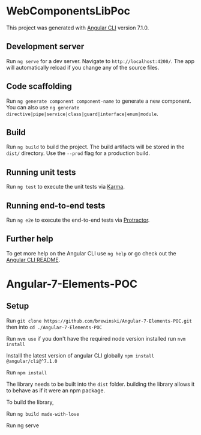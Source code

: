 # WebComponentsLibPoc

This project was generated with [Angular CLI](https://github.com/angular/angular-cli) version 7.1.0.

## Development server

Run `ng serve` for a dev server. Navigate to `http://localhost:4200/`. The app will automatically reload if you change any of the source files.

## Code scaffolding

Run `ng generate component component-name` to generate a new component. You can also use `ng generate directive|pipe|service|class|guard|interface|enum|module`.

## Build

Run `ng build` to build the project. The build artifacts will be stored in the `dist/` directory. Use the `--prod` flag for a production build.

## Running unit tests

Run `ng test` to execute the unit tests via [Karma](https://karma-runner.github.io).

## Running end-to-end tests

Run `ng e2e` to execute the end-to-end tests via [Protractor](http://www.protractortest.org/).

## Further help

To get more help on the Angular CLI use `ng help` or go check out the [Angular CLI README](https://github.com/angular/angular-cli/blob/master/README.md).
# Angular-7-Elements-POC

## Setup

Run `git clone https://github.com/brewinski/Angular-7-Elements-POC.git` then into `cd ./Angular-7-Elements-POC`

Run `nvm use` if you don't have the required node version installed run `nvm install`

Installl the latest version of angular CLI globally `npm install @angular/cli@^7.1.0`

Run `npm install`

The library needs to be built into the `dist` folder. building the library allows it to behave as if it were an npm package.

To build the library,

Run `ng build made-with-love`

Run ng serve

